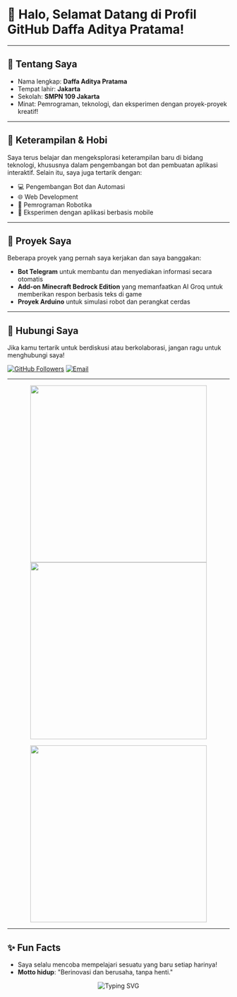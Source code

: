 # 👋 Halo, Selamat Datang di Profil GitHub Daffa Aditya Pratama!

---

## 📜 Tentang Saya
- Nama lengkap: **Daffa Aditya Pratama**
- Tempat lahir: **Jakarta**
- Sekolah: **SMPN 109 Jakarta**
- Minat: Pemrograman, teknologi, dan eksperimen dengan proyek-proyek kreatif!

---

## 🔧 Keterampilan & Hobi
Saya terus belajar dan mengeksplorasi keterampilan baru di bidang teknologi, khususnya dalam pengembangan bot dan pembuatan aplikasi interaktif. Selain itu, saya juga tertarik dengan:
- 💻 Pengembangan Bot dan Automasi
- 🌐 Web Development
- 🤖 Pemrograman Robotika
- 📱 Eksperimen dengan aplikasi berbasis mobile

---

## 🚀 Proyek Saya
Beberapa proyek yang pernah saya kerjakan dan saya banggakan:
- **Bot Telegram** untuk membantu dan menyediakan informasi secara otomatis
- **Add-on Minecraft Bedrock Edition** yang memanfaatkan AI Groq untuk memberikan respon berbasis teks di game
- **Proyek Arduino** untuk simulasi robot dan perangkat cerdas

---

## 💫 Hubungi Saya
Jika kamu tertarik untuk berdiskusi atau berkolaborasi, jangan ragu untuk menghubungi saya!

[![GitHub Followers](https://img.shields.io/github/followers/DaffaAdityaPratama?style=social)](https://github.com/DaffaAdityaPratama)
[![Email](https://img.shields.io/badge/Email-daafadityp@gmail.com-red)](mailto:daafadityp@gmail.com)

---

<p align="center">
  <img src="https://github-readme-stats.vercel.app/api?username=DaffaAdityaPratama&show_icons=true&theme=tokyonight&count_private=true" width="400" />
  <img src="https://github-readme-stats.vercel.app/api/top-langs/?username=DaffaAdityaPratama&layout=compact&theme=tokyonight" width="400" />
</p>

<p align="center">
  <img src="https://github-readme-streak-stats.herokuapp.com/?user=DaffaAdityaPratama&theme=tokyonight" width="400" />
</p>

---

## ✨ Fun Facts
- Saya selalu mencoba mempelajari sesuatu yang baru setiap harinya!
- **Motto hidup**: "Berinovasi dan berusaha, tanpa henti."

<p align="center">
  <img src="https://readme-typing-svg.herokuapp.com?font=Fira+Code&size=24&pause=1000&color=blue&width=435&lines=Hello!+I'm+Daffa+Aditya+Pratama;A+Tech+Enthusiast+and+Developer" alt="Typing SVG" />
</p>
